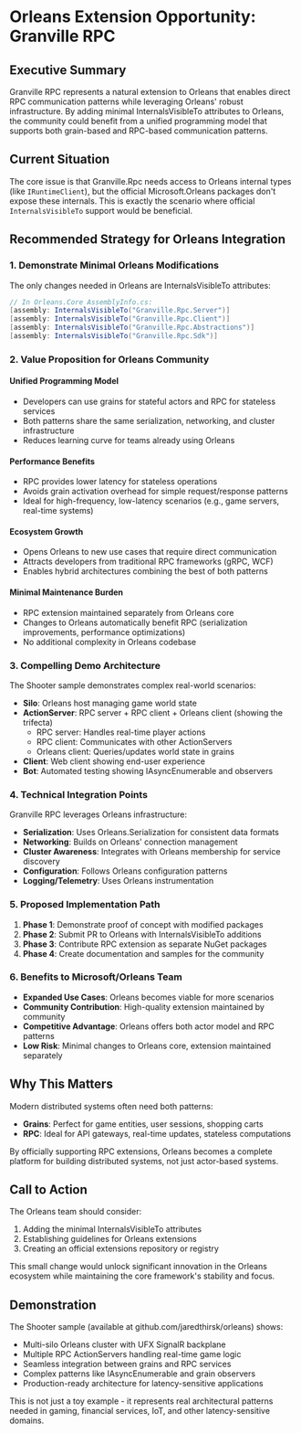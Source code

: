 # Orleans Extension Opportunity: Granville RPC

## Executive Summary

Granville RPC represents a natural extension to Orleans that enables direct RPC communication patterns while leveraging Orleans' robust infrastructure. By adding minimal InternalsVisibleTo attributes to Orleans, the community could benefit from a unified programming model that supports both grain-based and RPC-based communication patterns.

## Current Situation

The core issue is that Granville.Rpc needs access to Orleans internal types (like `IRuntimeClient`), but the official Microsoft.Orleans packages don't expose these internals. This is exactly the scenario where official `InternalsVisibleTo` support would be beneficial.

## Recommended Strategy for Orleans Integration

### 1. **Demonstrate Minimal Orleans Modifications**

The only changes needed in Orleans are InternalsVisibleTo attributes:

```csharp
// In Orleans.Core AssemblyInfo.cs:
[assembly: InternalsVisibleTo("Granville.Rpc.Server")]
[assembly: InternalsVisibleTo("Granville.Rpc.Client")]
[assembly: InternalsVisibleTo("Granville.Rpc.Abstractions")]
[assembly: InternalsVisibleTo("Granville.Rpc.Sdk")]
```

### 2. **Value Proposition for Orleans Community**

#### Unified Programming Model
- Developers can use grains for stateful actors and RPC for stateless services
- Both patterns share the same serialization, networking, and cluster infrastructure
- Reduces learning curve for teams already using Orleans

#### Performance Benefits
- RPC provides lower latency for stateless operations
- Avoids grain activation overhead for simple request/response patterns
- Ideal for high-frequency, low-latency scenarios (e.g., game servers, real-time systems)

#### Ecosystem Growth
- Opens Orleans to new use cases that require direct communication
- Attracts developers from traditional RPC frameworks (gRPC, WCF)
- Enables hybrid architectures combining the best of both patterns

#### Minimal Maintenance Burden
- RPC extension maintained separately from Orleans core
- Changes to Orleans automatically benefit RPC (serialization improvements, performance optimizations)
- No additional complexity in Orleans codebase

### 3. **Compelling Demo Architecture**

The Shooter sample demonstrates complex real-world scenarios:

- **Silo**: Orleans host managing game world state
- **ActionServer**: RPC server + RPC client + Orleans client (showing the trifecta)
  - RPC server: Handles real-time player actions
  - RPC client: Communicates with other ActionServers
  - Orleans client: Queries/updates world state in grains
- **Client**: Web client showing end-user experience
- **Bot**: Automated testing showing IAsyncEnumerable and observers

### 4. **Technical Integration Points**

Granville RPC leverages Orleans infrastructure:
- **Serialization**: Uses Orleans.Serialization for consistent data formats
- **Networking**: Builds on Orleans' connection management
- **Cluster Awareness**: Integrates with Orleans membership for service discovery
- **Configuration**: Follows Orleans configuration patterns
- **Logging/Telemetry**: Uses Orleans instrumentation

### 5. **Proposed Implementation Path**

1. **Phase 1**: Demonstrate proof of concept with modified packages
2. **Phase 2**: Submit PR to Orleans with InternalsVisibleTo additions
3. **Phase 3**: Contribute RPC extension as separate NuGet packages
4. **Phase 4**: Create documentation and samples for the community

### 6. **Benefits to Microsoft/Orleans Team**

- **Expanded Use Cases**: Orleans becomes viable for more scenarios
- **Community Contribution**: High-quality extension maintained by community
- **Competitive Advantage**: Orleans offers both actor model and RPC patterns
- **Low Risk**: Minimal changes to Orleans core, extension maintained separately

## Why This Matters

Modern distributed systems often need both patterns:
- **Grains**: Perfect for game entities, user sessions, shopping carts
- **RPC**: Ideal for API gateways, real-time updates, stateless computations

By officially supporting RPC extensions, Orleans becomes a complete platform for building distributed systems, not just actor-based systems.

## Call to Action

The Orleans team should consider:
1. Adding the minimal InternalsVisibleTo attributes
2. Establishing guidelines for Orleans extensions
3. Creating an official extensions repository or registry

This small change would unlock significant innovation in the Orleans ecosystem while maintaining the core framework's stability and focus.

## Demonstration

The Shooter sample (available at github.com/jaredthirsk/orleans) shows:
- Multi-silo Orleans cluster with UFX SignalR backplane
- Multiple RPC ActionServers handling real-time game logic
- Seamless integration between grains and RPC services
- Complex patterns like IAsyncEnumerable and grain observers
- Production-ready architecture for latency-sensitive applications

This is not just a toy example - it represents real architectural patterns needed in gaming, financial services, IoT, and other latency-sensitive domains.